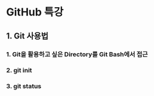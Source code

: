 # GitHub 특강
## 1.  Git 사용법
### 1. Git을 활용하고 싶은 Directory를 Git Bash에서 접근

### 2. git init
### 3. git status